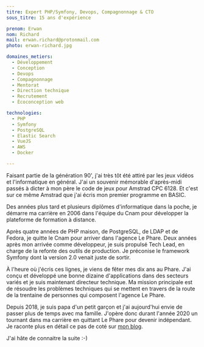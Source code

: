 ```yaml
---
titre: Expert PHP/Symfony, Devops, Compagnonnage & CTO 
sous_titre: 15 ans d'expérience

prenom: Erwan
nom: Richard
mail: erwan.richard@protonmail.com
photo: erwan-richard.jpg

domaines_metiers:
  - Développement
  - Conception
  - Devops
  - Compagnonnage
  - Mentorat
  - Direction technique
  - Recrutement
  - Écoconception web

technologies:
  - PHP
  - Symfony
  - PostgreSQL
  - Elastic Search
  - VueJS
  - AWS
  - Docker

---
```


Faisant partie de la génération 90', j'ai très tôt été attiré par les jeux vidéos et l'informatique en général. J'ai un souvenir mémorable d'après-midi passés à dicter à mon père le code de jeux pour Amstrad CPC 6128. Et c'est sur ce même Amstrad que j'ai écris mon premier programme en BASIC.

Des années plus tard et plusieurs diplômes d'informatique dans la poche, je démarre ma carrière en 2006 dans l'équipe du Cnam pour développer la plateforme de formation à distance.

Après quatre années de PHP maison, de PostgreSQL, de LDAP et de Fedora, je quitte le Cnam pour arriver dans l'agence Le Phare. Deux années après mon arrivée comme développeur, je suis propulsé Tech Lead, en charge de la refonte des outils de production. Je préconise le framework Symfony dont la version 2.0 venait juste de sortir.

À l'heure où j'écris ces lignes, je viens de fêter mes dix ans au Phare. J'ai conçu et développé une bonne dizaine d'applications dans des secteurs variés et je suis maintenant directeur technique. Ma mission principale est de résoudre les problèmes techniques qui se mettent en travers de la route de la trentaine de personnes qui composent l'agence Le Phare.

Depuis 2018, je suis papa d'un petit garçon et j'ai aujourd'hui envie de passer plus de temps avec ma famille. J'opère donc durant l'année 2020 un tournant dans ma carrière en quittant Le Phare pour devenir indépendant. Je raconte plus en détail ce pas de coté sur [mon blog](https://blog.erwan-richard.tech/blog/independance-day/).

J'ai hâte de connaitre la suite :-)

